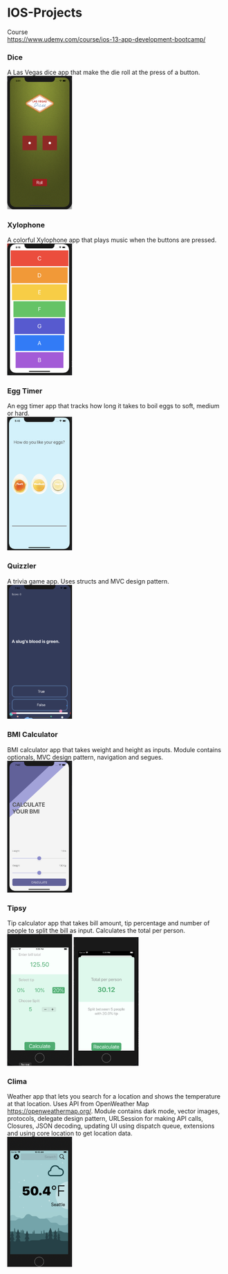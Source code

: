 # IOS-Projects

Course<br>
https://www.udemy.com/course/ios-13-app-development-bootcamp/

### Dice
A Las Vegas dice app that make the die roll at the press of a button.<br>
<img src="Screenshots/Dice.png" width="150">

### Xylophone
A colorful Xylophone app that plays music when the buttons are pressed.<br>
<img src="Screenshots/Xylophone.png" width="150">

### Egg Timer
An egg timer app that tracks how long it takes to boil eggs to soft, medium or hard.<br>
<img src="Screenshots/EggTimer.png" width="150">

### Quizzler
A trivia game app. Uses structs and MVC design pattern.<br>
<img src="Screenshots/Quizzler.png" width="150">

### BMI Calculator
BMI calculator app that takes weight and height as inputs. Module contains optionals, MVC design pattern, navigation and segues.<br>
<img src="Screenshots/Bmi.png" width="150">

### Tipsy
Tip calculator app that takes bill amount, tip percentage and number of people to split the bill as input. Calculates the total per person.<br>
<img src="Screenshots/Tipsy1.png" width="150">
<img src="Screenshots/Tipsy2.png" width="150">

### Clima
Weather app that lets you search for a location and shows the temperature at that location. Uses API from OpenWeather Map https://openweathermap.org/. Module contains dark mode, vector images, protocols, delegate design pattern, URLSession for making API calls, Closures, JSON decoding, updating UI using dispatch queue, extensions and using core location to get location data.<br>
<img src="Screenshots/Clima.png" width="150">
